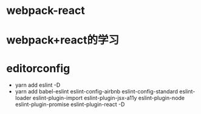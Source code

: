 # webpack-react
# webpack+react的学习
# editorconfig
* yarn add eslint -D
* yarn add babel-eslint eslint-config-airbnb eslint-config-standard eslint-loader eslint-plugin-import eslint-plugin-jsx-a11y eslint-plugin-node eslint-plugin-promise eslint-plugin-react -D
